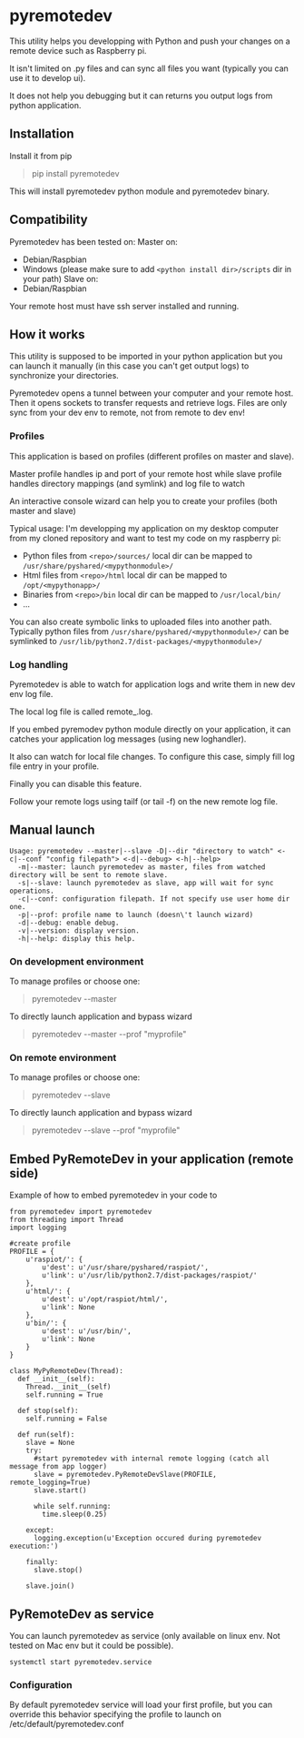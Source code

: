 # pyremotedev
This utility helps you developping with Python and push your changes on a remote device such as Raspberry pi.

It isn't limited on .py files and can sync all files you want (typically you can use it to develop ui).

It does not help you debugging but it can returns you output logs from python application.

## Installation
Install it from pip
> pip install pyremotedev

This will install pyremotedev python module and pyremotedev binary.

## Compatibility
Pyremotedev has been tested on:
Master on:
  *  Debian/Raspbian
  *  Windows (please make sure to add ```<python install dir>/scripts``` dir in your path)
Slave on:
  *  Debian/Raspbian

Your remote host must have ssh server installed and running.

## How it works
This utility is supposed to be imported in your python application but you can launch it manually (in this case you can't get output logs) to synchronize your directories.

Pyremotedev opens a tunnel between your computer and your remote host. Then it opens sockets to transfer requests and retrieve logs. Files are only sync from your dev env to remote, not from remote to dev env!

### Profiles
This application is based on profiles (different profiles on master and slave).

Master profile handles ip and port of your remote host while slave profile handles directory mappings (and symlink) and log file to watch

An interactive console wizard can help you to create your profiles (both master and slave)

Typical usage: I'm developping my application on my desktop computer from my cloned repository and want to test my code on my raspberry pi:
*  Python files from ```<repo>/sources/``` local dir can be mapped to ```/usr/share/pyshared/<mypythonmodule>/```
*  Html files from ```<repo>/html``` local dir can be mapped to ```/opt/<mypythonapp>/```
*  Binaries from ```<repo>/bin``` local dir can be mapped to ```/usr/local/bin/```
*  ...

You can also create symbolic links to uploaded files into another path. Typically python files from ```/usr/share/pyshared/<mypythonmodule>/``` can be symlinked to ```/usr/lib/python2.7/dist-packages/<mypythonmodule>/```

### Log handling
Pyremotedev is able to watch for application logs and write them in new dev env log file.

The local log file is called remote_<host>.log.
 
If you embed pyremodev python module directly on your application, it can catches your application log messages (using new loghandler).

It also can watch for local file changes. To configure this case, simply fill log file entry in your profile.

Finally you can disable this feature.

Follow your remote logs using tailf (or tail -f) on the new remote log file.

## Manual launch
```
Usage: pyremotedev --master|--slave -D|--dir "directory to watch" <-c|--conf "config filepath"> <-d|--debug> <-h|--help>
  -m|--master: launch pyremotedev as master, files from watched directory will be sent to remote slave.
  -s|--slave: launch pyremotedev as slave, app will wait for sync operations.
  -c|--conf: configuration filepath. If not specify use user home dir one.
  -p|--prof: profile name to launch (doesn\'t launch wizard)
  -d|--debug: enable debug.
  -v|--version: display version.
  -h|--help: display this help.
```

### On development environment
To manage profiles or choose one:
> pyremotedev --master

To directly launch application and bypass wizard
> pyremotedev --master --prof "myprofile"

### On remote environment
To manage profiles or choose one:
> pyremotedev --slave

To directly launch application and bypass wizard
> pyremotedev --slave --prof "myprofile"

## Embed PyRemoteDev in your application (remote side)
Example of how to embed pyremotedev in your code to 
```
from pyremotedev import pyremotedev
from threading import Thread
import logging

#create profile
PROFILE = {
    u'raspiot/': {
        u'dest': u'/usr/share/pyshared/raspiot/',
        u'link': u'/usr/lib/python2.7/dist-packages/raspiot/'
    },
    u'html/': {
        u'dest': u'/opt/raspiot/html/',
        u'link': None
    },
    u'bin/': {
        u'dest': u'/usr/bin/',
        u'link': None
    }
}

class MyPyRemoteDev(Thread):
  def __init__(self):
    Thread.__init__(self)
    self.running = True
    
  def stop(self):
    self.running = False
    
  def run(self):
    slave = None
    try:
      #start pyremotedev with internal remote logging (catch all message from app logger)
      slave = pyremotedev.PyRemoteDevSlave(PROFILE, remote_logging=True)
      slave.start()

      while self.running:
        time.sleep(0.25)

    except:
      logging.exception(u'Exception occured during pyremotedev execution:')

    finally:
      slave.stop()

    slave.join()
```

## PyRemoteDev as service
You can launch pyremotedev as service (only available on linux env. Not tested on Mac env but it could be possible).
```
systemctl start pyremotedev.service
```

### Configuration
By default pyremotedev service will load your first profile, but you can override this behavior specifying the profile to launch on /etc/default/pyremotedev.conf
